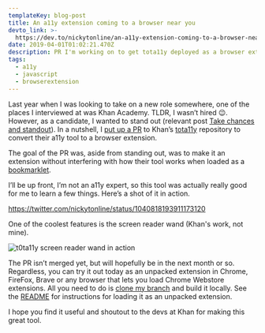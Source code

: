 ```yaml
---
templateKey: blog-post
title: An a11y extension coming to a browser near you
devto_link: >-
  https://dev.to/nickytonline/an-a11y-extension-coming-to-a-browser-near-you-1mg2
date: 2019-04-01T01:02:21.470Z
description: PR I'm working on to get tota11y deployed as a browser extension.
tags:
  - a11y
  - javascript
  - browserextension
---
```

Last year when I was looking to take on a new role somewhere, one of the places I interviewed at was Khan Academy. TLDR, I wasn’t hired 😉. However, as a candidate, I wanted to stand out (relevant post [Take chances and standout](https://www.iamdeveloper.com/blog/2019-01-05-take-chances-and-standout/)). In a nutshell, I [put up a PR](https://github.com/Khan/tota11y/pull/131) to Khan’s [tota11y](https://github.com/Khan/tota11y) repository to convert their a11y tool to a browser extension.

The goal of the PR was, aside from standing out, was to make it an extension without interfering with how their tool works when loaded as a [bookmarklet](https://khan.github.io/tota11y/#Try-it).

I’ll be up front, I’m not an a11y expert, so this tool was actually really good for me to learn a few things. Here’s a shot of it in action.

https://twitter.com/nickytonline/status/1040818193911173120

One of the coolest features is the screen reader wand (Khan's work, not mine).

![t0ta11y screen reader wand in action](/img/tota11y-in-action.gif "t0ta11y screen reader wand in action")

The PR isn’t merged yet, but will hopefully be in the next month or so. Regardless, you can try it out today as an unpacked extension in Chrome, FireFox, Brave or any browser that lets you load Chrome Webstore extensions. All you need to do is [clone my branch](https://github.com/nickytonline/tota11y/tree/poc/tota11y-as-chrome-extension) and build it locally. See the [README](https://github.com/nickytonline/tota11y/tree/poc/tota11y-as-chrome-extension#loading-tota11y-as-an-unpacked-chrome-extension) for instructions for loading it as an unpacked extension.

I hope you find it useful and shoutout to the devs at Khan for making this great tool.

